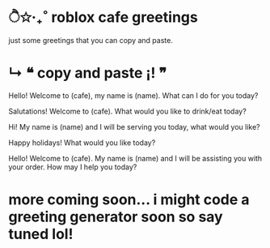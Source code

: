 # ੈ✩‧₊˚ roblox cafe greetings
just some greetings that you can copy and paste.

 
 
# ↳ ❝ copy and paste ¡! ❞

Hello! Welcome to (cafe), my name is (name). What can I do for you today?

Salutations! Welcome to (cafe). What would you like to drink/eat today?

Hi! My name is (name) and I will be serving you today, what would you like?

Happy holidays! What would you like today?

Hello! Welcome to (cafe). My name is (name) and I will be assisting you with your order. How may I help you today?

# more coming soon... i might code a greeting generator soon so say tuned lol!
